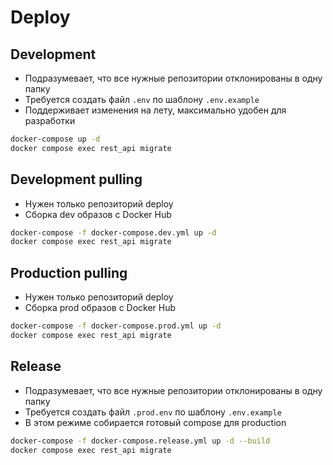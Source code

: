 # Deploy

## Development
- Подразумевает, что все нужные репозитории отклонированы в одну папку
- Требуется создать файл `.env` по шаблону `.env.example` 
- Поддерживает изменения на лету, максимально удобен для разработки
```bash
docker-compose up -d
docker compose exec rest_api migrate
```

## Development pulling
- Нужен только репозиторий deploy
- Сборка dev образов с Docker Hub
```bash
docker-compose -f docker-compose.dev.yml up -d
docker compose exec rest_api migrate
```

## Production pulling
- Нужен только репозиторий deploy
- Сборка prod образов с Docker Hub

```bash
docker-compose -f docker-compose.prod.yml up -d
docker compose exec rest_api migrate
```

## Release
- Подразумевает, что все нужные репозитории отклонированы в одну папку
- Требуется создать файл `.prod.env` по шаблону `.env.example`
- В этом режиме собирается готовый compose для production
```bash
docker-compose -f docker-compose.release.yml up -d --build
docker compose exec rest_api migrate
```